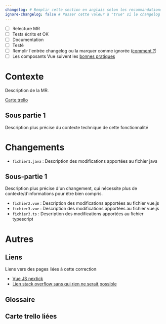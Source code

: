 ```yaml
---
changelog: # Remplir cette section en anglais selon les recommandations d'écriture du changelog
ignore-changelog: false # Passer cette valeur à "true" si le changelog n'est pas pertinent pour cette MR
---
```


- [ ] Relecture MR
- [ ] Tests écrits et OK
- [ ] Documentation
- [ ] Testé
- [ ] Remplir l'entrée changelog ou la marquer comme ignorée
  ([comment ?](https://forge.inrae.fr/OpenSILEX/opensilex-dev-tools/-/blob/master/docs/workflow/conventions/mr_redaction.md?ref_type=heads#description))
- [ ] Les composants Vue suivent les
  [bonnes pratiques](../../opensilex-doc/src/main/resources/vuejs/component-guidelines-template.md)

# Contexte

Description de la MR.

[Carte trello](https://trello.com/)


## Sous partie 1 

Description plus précise du contexte technique de cette fonctionnalité


# Changements

- `fichier1.java` : Description des modifications apportées au fichier java

## Sous-partie 1

Description plus précise d'un changement, qui nécessite plus de contexte/d'informations pour être bien compris.


- `fichier2.vue` : Description des modifications apportées au fichier vue.js
- `fichier3.vue` : Description des modifications apportées au fichier vue.js
- `fichier3.ts` : Description des modifications apportées au fichier typescript


# Autres

## Liens

Liens vers des pages liées à cette correction

- [Vue JS nextick](https://vuejs.org/api/general.html#nexttick)
- [Lien stack overflow sans qui rien ne serait possible](https://stackoverflow.com/questions/tagged/rdf4j)

## Glossaire

## Carte trello liées
